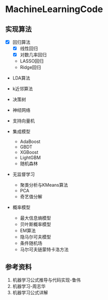 # MachineLearningCode
## 实现算法
- [x] 回归算法
    - [x] 线性回归 
    - [x] 对数几率回归
    - LASSO回归
    - Ridge回归

- LDA算法
- k近邻算法
- 决策树
- 神经网络
- 支持向量机
- 集成模型
  - AdaBoost
  - GBDT
  - XGBoost
  - LightGBM
  - 随机森林

- 无监督学习
  - 聚类分析与KMeans算法
  - PCA
  - 奇艺值分解

- 概率模型
  - 最大信息熵模型
  - 贝叶斯概率模型
  - EM算法
  - 隐马尔可夫模型
  - 条件随机场
  - 马尔可夫链蒙特卡洛方法


## 参考资料
1. 机器学习公式推导与代码实现-鲁伟
2. 机器学习-周志华
3. 机器学习公式详解